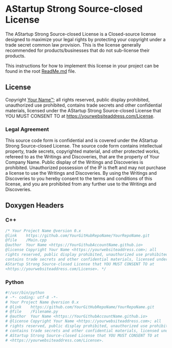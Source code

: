# AStartup Strong Source-closed License

The AStartup Strong Source-closed License is a Closed-source license designed to maximize your legal rights by protecting your copyright under a trade secret common law provision. This is the license generally recommended for products/businesses that do not sub-license their products.

This instructions for how to implement this license in your project can be found in the root [ReadMe.md](./) file.

## License

Copyright [Your Name™](https://yourwebsiteaddress.com); all rights reserved, public display prohibited, unauthorized use prohibited, contains trade secrets and other confidential materials, licensed under the AStartup Strong Source-closed License that YOU MUST CONSENT TO at <https://yourwebsiteaddress.com/License>.

### Legal Agreement

This source code form is confidential and is covered under the AStartup Strong Source-closed License. The source code form contains intellectual property, trade secrets, copyrighted material, and other protected works, refereed to as the Writings and Discoveries, that are the property of Your Company Name. Public display of the Writings and Discoveries is prohibited. Unauthorized possession of the IP is theft and may not purchase a license to use the Writings and Discoveries. By using the Writings and Discoveries to you hereby consent to the terms and conditions of this license, and you are prohibited from any further use to the Writings and Discoveries.

## Doxygen Headers

### C++ 

```C++
/* Your Project Name @version 0.x
@link    https://github.com/YourGitHubRepoName/YourRepoName.git
@file    /Main.cpp
@author  Your Name <https://YourGithubAccountName.github.io>
@license Copyright Your Name <https://yourwebsiteaddress.com>; all 
rights reserved, public display prohibited, unauthorized use prohibited, 
contains trade secrets and other confidential materials, licensed under the 
AStartup Strong Source-closed License that YOU MUST CONSENT TO at 
<https://yourwebsiteaddress.com/License>. */
```

### Python

```Python
#!/usr/bin/python
# -*- coding: utf-8 -*-
# Your Project Name @version 0.x
# @link    https://github.com/YourGitHubRepoName/YourRepoName.git
# @file    /Filename.py
# @author  Your Name <https://YourGithubAccountName.github.io>
# @license Copyright Your Name <https://yourwebsiteaddress.com>; all 
# rights reserved, public display prohibited, unauthorized use prohibited, 
# contains trade secrets and other confidential materials, licensed under the 
# AStartup Strong Source-closed License that YOU MUST CONSENT TO at 
# <https://yourwebsiteaddress.com/License>.
```
